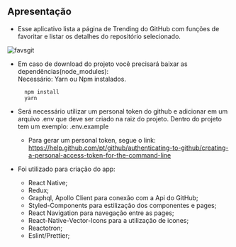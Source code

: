 ## Apresentação
- Esse aplicativo lista a página de Trending do GitHub com funções de favoritar e listar os detalhes do repositório selecionado.

![favsgit](https://user-images.githubusercontent.com/17890530/71124961-c0ca2000-21c4-11ea-8df4-dae1957505d6.gif)

- Em caso de download do projeto você precisará baixar as dependências(node_modules): <br>
  Necessário: Yarn ou Npm instalados.
  ```
    npm install
    yarn
  ```

- Será necessário utilizar um personal token do github e adicionar em um arquivo .env que deve ser criado na raiz do projeto. Dentro do projeto tem um exemplo: .env.example
  - Para gerar um personal token, segue o link: https://help.github.com/pt/github/authenticating-to-github/creating-a-personal-access-token-for-the-command-line 

- Foi utilizado para criação do app:
  - React Native;
  - Redux;
  - Graphql, Apollo Client para conexão com a Api do GitHub;
  - Styled-Components para estilização dos componentes e pages;
  - React Navigation para navegação entre as pages;  
  - React-Native-Vector-Icons para a utilização de icones;
  - Reactotron;
  - Eslint/Prettier;





